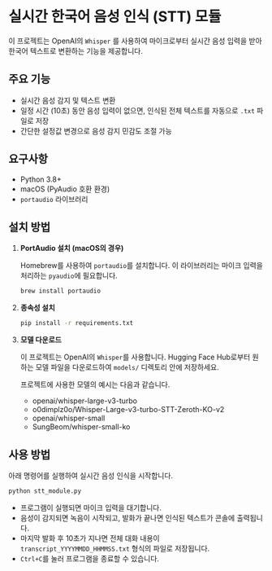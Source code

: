 # 실시간 한국어 음성 인식 (STT) 모듈

이 프로젝트는 OpenAI의 `Whisper` 를 사용하여 마이크로부터 실시간 음성 입력을 받아 한국어 텍스트로 변환하는 기능을 제공합니다.

## 주요 기능

-   실시간 음성 감지 및 텍스트 변환
-   일정 시간 (10초) 동안 음성 입력이 없으면, 인식된 전체 텍스트를 자동으로 `.txt` 파일로 저장
-   간단한 설정값 변경으로 음성 감지 민감도 조절 가능

## 요구사항

-   Python 3.8+
-   macOS (PyAudio 호환 환경)
-   `portaudio` 라이브러리

## 설치 방법

1.  **PortAudio 설치 (macOS의 경우)**

    Homebrew를 사용하여 `portaudio`를 설치합니다. 이 라이브러리는 마이크 입력을 처리하는 `pyaudio`에 필요합니다.
    ```bash
    brew install portaudio
    ```

2.  **종속성 설치**

    ```bash
    pip install -r requirements.txt
    ```

3.  **모델 다운로드**

    이 프로젝트는 OpenAI의 `Whisper`를 사용합니다. 
    Hugging Face Hub로부터 원하는 모델 파일을 다운로드하여 `models/` 디렉토리 안에 저장하세요.

    프로젝트에 사용한 모델의 예시는 다음과 같습니다.
    - openai/whisper-large-v3-turbo
    - o0dimplz0o/Whisper-Large-v3-turbo-STT-Zeroth-KO-v2
    - openai/whisper-small
    - SungBeom/whisper-small-ko

## 사용 방법

아래 명령어를 실행하여 실시간 음성 인식을 시작합니다.

```bash
python stt_module.py
```

-   프로그램이 실행되면 마이크 입력을 대기합니다.
-   음성이 감지되면 녹음이 시작되고, 발화가 끝나면 인식된 텍스트가 콘솔에 출력됩니다.
-   마지막 발화 후 10초가 지나면 전체 대화 내용이 `transcript_YYYYMMDD_HHMMSS.txt` 형식의 파일로 저장됩니다.
-   `Ctrl+C`를 눌러 프로그램을 종료할 수 있습니다.